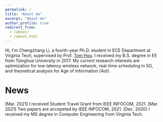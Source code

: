 ```yaml
---
permalink: /
title: "About me"
excerpt: "About me"
author_profile: true
redirect_from: 
  - /about/
  - /about.html
---
```


Hi, I'm Chengzhang Li, a fourth-year Ph.D. student in ECE Department at Virginia Tech, supervised by Prof. [Tom Hou](https://www.cnsr.ictas.vt.edu/THou.html). I received my B.S. degree in EE from Tsinghua University in 2017. My current research interests are optimization for low-latency wireless network, real-time scheduling in 5G, and theoretical analysis for Age of Information (AoI).

News
======
\[Mar. 2021\] I received Student Travel Grant from IEEE INFOCOM, 2021.
\[Mar. 2021\] Two papers are accepeted by IEEE INFOCOM, 2021.
\[Dec. 2020\] I received my MS degree in Computer Engineering from Virginia Tech.

